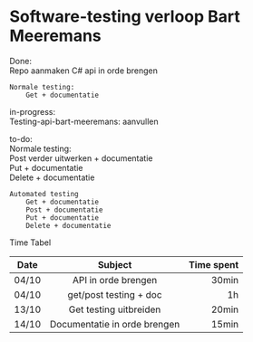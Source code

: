 # Software-testing verloop Bart Meeremans 


Done:  	
	Repo aanmaken 
	C# api  in orde brengen

	Normale testing: 
        Get + documentatie 

in-progress:  
	Testing-api-bart-meeremans: aanvullen

to-do:  
	Normale testing:   
        Post verder uitwerken + documentatie  
        Put + documentatie  
        Delete + documentatie  
        
    Automated testing  
        Get + documentatie  
        Post + documentatie  
        Put + documentatie  
        Delete + documentatie  
    


Time Tabel

| Date          | Subject       | Time spent  |
| ------------- |:-------------:| -----------:|
| 04/10         | API in orde brengen | 30min       |
| 04/10     | get/post testing + doc      |   1h       |
| 13/10 | Get testing uitbreiden      |    20min       |
| 14/10 | Documentatie in orde brengen      |    15min       |
